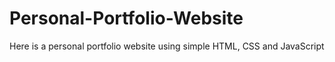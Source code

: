 # Personal-Portfolio-Website
Here is a personal portfolio website using simple HTML, CSS and JavaScript
